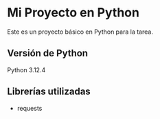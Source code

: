 # Mi Proyecto en Python

Este es un proyecto básico en Python para la tarea.

## Versión de Python
Python 3.12.4

## Librerías utilizadas
- requests